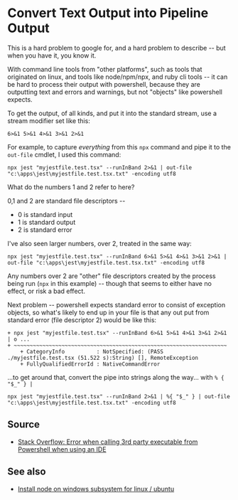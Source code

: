 # Convert Text Output into Pipeline Output

This is a hard problem to google for, and a hard problem to describe -- but when you have it, you know it.

With command line tools from "other platforms", such as tools that originated on linux, and tools like node/npm/npx, and ruby cli tools -- it can be hard to process their output with powershell, because they are outputting text and errors and warnings, but not "objects" like powershell expects.

To get the output, of all kinds, and put it into the standard stream, use a stream modifier set like this:

	6>&1 5>&1 4>&1 3>&1 2>&1

For example, to capture *everything* from this `npx` command and pipe it to the `out-file` cmdlet, I used this command:

	npx jest "myjestfile.test.tsx" --runInBand 2>&1 | out-file "c:\apps\jest\myjestfile.test.tsx.txt" -encoding utf8

What do the numbers 1 and 2 refer to here?

0,1 and 2 are standard file descriptors --

- 0 is standard input
- 1 is standard output
- 2 is standard error


I've also seen larger numbers, over 2, treated in the same way:

	npx jest "myjestfile.test.tsx" --runInBand 6>&1 5>&1 4>&1 3>&1 2>&1 | out-file "c:\apps\jest\myjestfile.test.tsx.txt" -encoding utf8


Any numbers over 2 are "other" file descriptors created by the process being run (`npx` in this example) -- though that seems to either have no effect, or risk a bad effect.

Next problem -- powershell expects standard error to consist of exception objects, so what's likely to end up in your file is that any out put from standard error (file descriptor 2) would be like this:

	+ npx jest "myjestfile.test.tsx" --runInBand 6>&1 5>&1 4>&1 3>&1 2>&1 | o ...
	+ ~~~~~~~~~~~~~~~~~~~~~~~~~~~~~~~~~~~~~~~~~~~~~~~~~~~~~~~~~~~~~~~~~~~
		+ CategoryInfo          : NotSpecified: (PASS ./myjestfile.test.tsx (51.522 s):String) [], RemoteException
		+ FullyQualifiedErrorId : NativeCommandError

...to get around that, convert the pipe into strings along the way... with `% { "$_" } | `

	npx jest "myjestfile.test.tsx" --runInBand 2>&1 | %{ "$_" } | out-file "c:\apps\jest\myjestfile.test.tsx.txt" -encoding utf8

## Source

- [Stack Overflow: Error when calling 3rd party executable from Powershell when using an IDE](https://stackoverflow.com/questions/2095088/error-when-calling-3rd-party-executable-from-powershell-when-using-an-ide)

## See also

- [Install node on windows subsystem for linux / ubuntu](../node/install_node_on_ubuntu_wsl.md)
